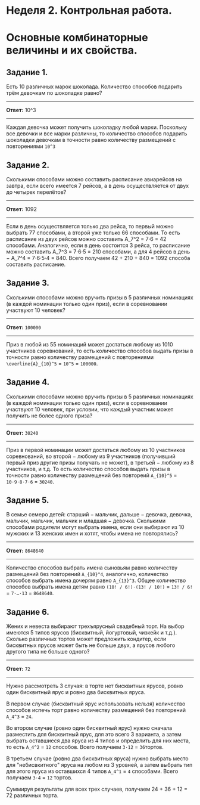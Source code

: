 # Неделя 2. Контрольная работа.
# Основные комбинаторные величины и их свойства.

## Задание 1.

Есть 10 различных марок шоколада. Количество способов подарить трём девочкам по шоколадке равно?

---

**Ответ:**  10^3

---

Каждая девочка может получить шоколадку любой марки. Поскольку все девочки и все марки различны, то количество способов подарить шоколадки девочкам в точности равно количеству размещений с повторениями `10^3`

## Задание 2.

Сколькими способами можно составить расписание авиарейсов на завтра, если всего имеется 7 рейсов, а в день осуществляется от двух до четырех перелётов?

---

**Ответ:**  1092

---

Если в день осуществляется только два рейса, то первый можно выбрать 77 способами, а второй уже только 66 способами. То есть расписание из двух рейсов можно составить A_7^2 = 7⋅6 = 42 способами. Аналогично, если в день состоится 3 рейса, то расписание можно составить A_7^3 = 7⋅6⋅5 = 210 способами, а для 4 рейсов в день − A_7^4 = 7⋅6⋅5⋅4 = 840. Всего получаем 42 + 210 + 840 = 1092 способа составить расписание.

## Задание 3.

Сколькими способами можно вручить призы в 5 различных номинациях (в каждой номинации только один приз), если в соревновании участвуют 10 человек?

---

**Ответ:**  `100000`

---

Приз в любой из 55 номинаций может достаться любому из 1010 участников соревнований, то есть количество способов выдать призы в точности равно количеству размещений с повторениями `\overline{A}_{10}^5` = `10^5` = `100000`.

## Задание 4.

Сколькими способами можно вручить призы в 5 различных номинациях (в каждой номинации только один приз), если в соревновании участвуют 10 человек, при условии, что каждый участник может получить не более одного приза?

---

**Ответ:**  `30240`

---

Приз в первой номинации может достаться любому из 10 участников соревнований, во второй − любому из 9 участников (получивший первый приз другие призы получать не может), в третьей − любому из 8 участников, и т.д. То есть количество способов выдать призы в точности равно количеству размещений без повтореий `A_{10}^5` = `10⋅9⋅8⋅7⋅6` = `30240`.

## Задание 5.

В семье семеро детей: старший − мальчик, дальше − девочка, девочка, мальчик, мальчик, мальчик и младшая − девочка. Сколькими способами родители могут выбрать имена, если они выбирают из 10 мужских и 13 женских имен и хотят, чтобы имена не повторялись?

---

**Ответ:**  `8648640`

---

Количество способов выбрать имена сыновьям равно количеству размещений без повторений `A_{10}^4`, аналогично, количество способов выбрать имена дочерям равно `A_{13}^3`. Общее количество способов выбрать имена детям равно `(10! / 6!)⋅(13! / 10!)` = `13! / 6!` = `7⋅…⋅13` = `8648640`.

## Задание 6.

Жених и невеста выбирают трехъярусный свадебный торт. На выбор имеются 5 типов ярусов (бисквитный, йогуртовый, чизкейк и т.д.). Сколько различных тортов может предложить кондитер, если бисквитных ярусов может быть не больше двух, а ярусов любого другого типа не больше одного?

---

**Ответ:**  `72`

---

Нужно рассмотреть 3 случая: в торте нет бисквитных ярусов, ровно один бисквитный ярус и ровно два бисквитных яруса.

В первом случае (бисквитный ярус использовать нельзя) количество способов испечь торт равно количеству размещений без повторений `A_4^3` = `24`.

Во втором случае (ровно один бисквитный ярус) нужно сначала разместить для бисквитный ярус, для это всего 3 варианта, а затем выбрать оставшиеся два яруса из 4 типов и определить для них места, то есть `A_4^2` = `12` способов. Всего получаем `3⋅12` = `36`тортов.

В третьем случае (ровно два бисквитных яруса) нужно выбрать место для "небисвкитного" яруса на любом из 3 уровней, а затем выбрать тип для этого яруса из оставшихся 4 типов `A_4^1` = `4` способами. Всего получаем `3⋅4` = `12` тортов.

Суммируя результаты для всех трех случаев, получаем 24 + 36 + 12 = 72 различных торта.